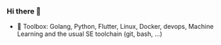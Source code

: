### Hi there 👋

* 🧰 Toolbox: Golang, Python, Flutter, Linux, Docker, devops, Machine Learning and the usual SE toolchain (git, bash, ...)

